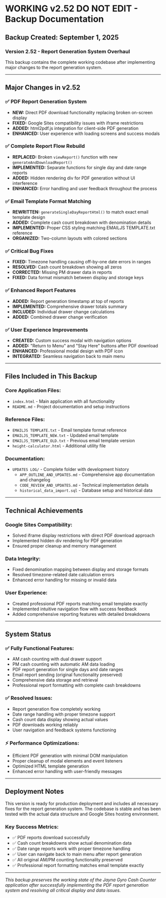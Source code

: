 # WORKING v2.52 DO NOT EDIT - Backup Documentation

## Backup Created: September 1, 2025

### **Version 2.52 - Report Generation System Overhaul**

This backup contains the complete working codebase after implementing major changes to the report generation system.

---

## Major Changes in v2.52

### ✅ **PDF Report Generation System**
- **NEW:** Direct PDF download functionality replacing broken on-screen display
- **FIXED:** Google Sites compatibility issues with iframe restrictions
- **ADDED:** html2pdf.js integration for client-side PDF generation
- **ENHANCED:** User experience with loading screens and success modals

### ✅ **Complete Report Flow Rebuild**
- **REPLACED:** Broken `viewReport()` function with new `generateAndDownloadReport()`
- **IMPLEMENTED:** Separate functions for single day and date range reports
- **ADDED:** Hidden rendering div for PDF generation without UI interference
- **ENHANCED:** Error handling and user feedback throughout the process

### ✅ **Email Template Format Matching**
- **REWRITTEN:** `generateSingleDayReportHtml()` to match exact email template design
- **ADDED:** Complete cash count breakdown with denomination details
- **IMPLEMENTED:** Proper CSS styling matching EMAILJS TEMPLATE.txt reference
- **ORGANIZED:** Two-column layouts with colored sections

### ✅ **Critical Bug Fixes**
- **FIXED:** Timezone handling causing off-by-one date errors in ranges
- **RESOLVED:** Cash count breakdown showing all zeros
- **CORRECTED:** Missing PM drawer data in reports
- **FIXED:** Data format mismatch between display and storage keys

### ✅ **Enhanced Report Features**
- **ADDED:** Report generation timestamp at top of reports
- **IMPLEMENTED:** Comprehensive drawer totals summary
- **INCLUDED:** Individual drawer change calculations
- **ADDED:** Combined drawer change verification

### ✅ **User Experience Improvements**
- **CREATED:** Custom success modal with navigation options
- **ADDED:** "Return to Menu" and "Stay Here" buttons after PDF download
- **ENHANCED:** Professional modal design with PDF icon
- **INTEGRATED:** Seamless navigation back to main menu

---

## Files Included in This Backup

### **Core Application Files:**
- `index.html` - Main application with all functionality
- `README.md` - Project documentation and setup instructions

### **Reference Files:**
- `EMAILJS TEMPLATE.txt` - Email template format reference
- `EMAILJS_TEMPLATE_NEW.txt` - Updated email template
- `EMAILJS_TEMPLATE_OLD.txt` - Previous email template version
- `height-calculator.html` - Additional utility file

### **Documentation:**
- `UPDATES LOG/` - Complete folder with development history
  - `APP_OUTLINE_AND_UPDATES.md` - Comprehensive app documentation and changelog
  - `CODE_REVIEW_AND_UPDATES.md` - Technical implementation details
  - `historical_data_import.sql` - Database setup and historical data

---

## Technical Achievements

### **Google Sites Compatibility:**
- Solved iframe display restrictions with direct PDF download approach
- Implemented hidden div rendering for PDF generation
- Ensured proper cleanup and memory management

### **Data Integrity:**
- Fixed denomination mapping between display and storage formats
- Resolved timezone-related date calculation errors
- Enhanced error handling for missing or invalid data

### **User Experience:**
- Created professional PDF reports matching email template exactly
- Implemented intuitive navigation flow with success feedback
- Added comprehensive reporting features with detailed breakdowns

---

## System Status

### **✅ Fully Functional Features:**
- AM cash counting with dual drawer support
- PM cash counting with automatic AM data loading
- PDF report generation for single days and date ranges
- Email report sending (original functionality preserved)
- Comprehensive data storage and retrieval
- Professional report formatting with complete cash breakdowns

### **✅ Resolved Issues:**
- Report generation flow completely working
- Date range handling with proper timezone support
- Cash count data display showing actual values
- PDF downloads working reliably
- User navigation and feedback systems functioning

### **⚡ Performance Optimizations:**
- Efficient PDF generation with minimal DOM manipulation
- Proper cleanup of modal elements and event listeners
- Optimized HTML template generation
- Enhanced error handling with user-friendly messages

---

## Deployment Notes

This version is ready for production deployment and includes all necessary fixes for the report generation system. The codebase is stable and has been tested with the actual data structure and Google Sites hosting environment.

### **Key Success Metrics:**
- ✅ PDF reports download successfully
- ✅ Cash count breakdowns show actual denomination data
- ✅ Date range reports work with proper timezone handling
- ✅ User can navigate back to main menu after report generation
- ✅ All original AM/PM counting functionality preserved
- ✅ Professional report formatting matches email template exactly

---

*This backup preserves the working state of the Jayna Gyro Cash Counter application after successfully implementing the PDF report generation system and resolving all critical display and data issues.*
